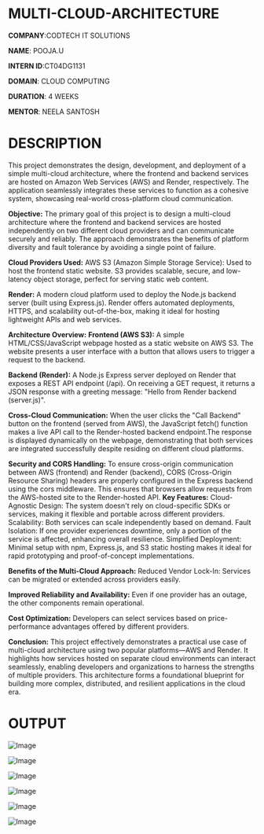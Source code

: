 # MULTI-CLOUD-ARCHITECTURE

**COMPANY**:CODTECH IT SOLUTIONS

**NAME**: POOJA.U

**INTERN ID**:CT04DG1131

**DOMAIN**: CLOUD COMPUTING

**DURATION**: 4 WEEKS

**MENTOR**: NEELA SANTOSH

# DESCRIPTION

This project demonstrates the design, development, and deployment of a simple multi-cloud architecture, where the frontend and backend services are hosted on Amazon Web Services (AWS) and Render, respectively. The application seamlessly integrates these services to function as a cohesive system, showcasing real-world cross-platform cloud communication.

 **Objective:** The primary goal of this project is to design a multi-cloud architecture where the frontend and backend services are hosted independently on two different cloud providers and can communicate securely and reliably. The approach demonstrates the benefits of platform diversity and fault tolerance by avoiding a single point of failure.

 **Cloud Providers Used:** AWS S3 (Amazon Simple Storage Service): Used to host the frontend static website. S3 provides scalable, secure, and low-latency object storage, perfect for serving static web content.

**Render:** A modern cloud platform used to deploy the Node.js backend server (built using Express.js). Render offers automated deployments, HTTPS, and scalability out-of-the-box, making it ideal for hosting lightweight APIs and web services.

**Architecture Overview:** 
**Frontend (AWS S3):**
A simple HTML/CSS/JavaScript webpage hosted as a static website on AWS S3.
The website presents a user interface with a button that allows users to trigger a request to the backend.

**Backend (Render):**
A Node.js Express server deployed on Render that exposes a REST API endpoint (/api).
On receiving a GET request, it returns a JSON response with a greeting message: "Hello from Render backend (server.js)".

**Cross-Cloud Communication:** When the user clicks the "Call Backend" button on the frontend (served from AWS), the JavaScript fetch() function makes a live API call to the Render-hosted backend endpoint.The response is displayed dynamically on the webpage, demonstrating that both services are integrated successfully despite residing on different cloud platforms.

**Security and CORS Handling:**
To ensure cross-origin communication between AWS (frontend) and Render (backend), CORS (Cross-Origin Resource Sharing) headers are properly configured in the Express backend using the cors middleware. This ensures that browsers allow requests from the AWS-hosted site to the Render-hosted API.
**Key Features:**
Cloud-Agnostic Design: The system doesn't rely on cloud-specific SDKs or services, making it flexible and portable across different providers.
Scalability: Both services can scale independently based on demand.
Fault Isolation: If one provider experiences downtime, only a portion of the service is affected, enhancing overall resilience.
Simplified Deployment: Minimal setup with npm, Express.js, and S3 static hosting makes it ideal for rapid prototyping and proof-of-concept implementations.

 **Benefits of the Multi-Cloud Approach:**
Reduced Vendor Lock-In: Services can be migrated or extended across providers easily.

**Improved Reliability and Availability:** Even if one provider has an outage, the other components remain operational.

**Cost Optimization:** Developers can select services based on price-performance advantages offered by different providers.

**Conclusion:**
This project effectively demonstrates a practical use case of multi-cloud architecture using two popular platforms—AWS and Render. It highlights how services hosted on separate cloud environments can interact seamlessly, enabling developers and organizations to harness the strengths of multiple providers. This architecture forms a foundational blueprint for building more complex, distributed, and resilient applications in the cloud era.
  
# OUTPUT

![Image](https://github.com/user-attachments/assets/0e4bb12b-bf47-423e-8b6e-87525c1d5c2d)

![Image](https://github.com/user-attachments/assets/e3a0027b-07a2-40bc-b731-2a199104edec)

![Image](https://github.com/user-attachments/assets/97cef892-192a-47a0-a301-d43ee9b58134)

![Image](https://github.com/user-attachments/assets/a271b18b-26a8-4fea-a372-25466ea3b065)

![Image](https://github.com/user-attachments/assets/99002afb-ebde-46a3-830e-c3e2ee4c9339)

![Image](https://github.com/user-attachments/assets/47cea4e4-b243-42b3-8ed5-97a8a0f6ff64)
